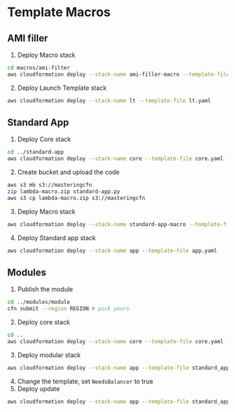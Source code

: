 # Template Macros

## AMI filler

1. Deploy Macro stack
```bash
cd macros/ami-filter
aws cloudformation deploy --stack-name ami-filler-macro --template-file macro.yaml --capabilities CAPABILITY_IAM
```
2. Deploy Launch Template stack
```bash
aws cloudformation deploy --stack-name lt --template-file lt.yaml
```

## Standard App
1. Deploy Core stack
```bash
cd ../standard-app
aws cloudformation deploy --stack-name core --template-file core.yaml --capabilities CAPABILITY_IAM
```
2. Create bucket and upload the code
```bash
aws s3 mb s3://masteringcfn
zip lambda-macro.zip standard-app.py
aws s3 cp lambda-macro.zip s3://masteringcfn
```
3. Deploy Macro stack
```bash
aws cloudformation deploy --stack-name standard-app-macro --template-file macro.yaml --capabilities CAPABILITY_IAM
```
4. Deploy Standard app stack
```bash
aws cloudformation deploy --stack-name app --template-file app.yaml
```

## Modules

1. Publish the module
```bash
cd ../modules/module
cfn submit --region REGION # pick yours
```
2. Deploy core stack
```bash
cd ..
aws cloudformation deploy --stack-name core --template-file core.yaml --capabilities CAPABILITY_IAM
```
3. Deploy modular stack
```bash
aws cloudformation deploy --stack-name app --template-file standard_app.yaml
```
4. Change the template, set `NeedsBalancer` to true
5. Deploy update
```bash
aws cloudformation deploy --stack-name app --template-file standard_app.yaml
```
